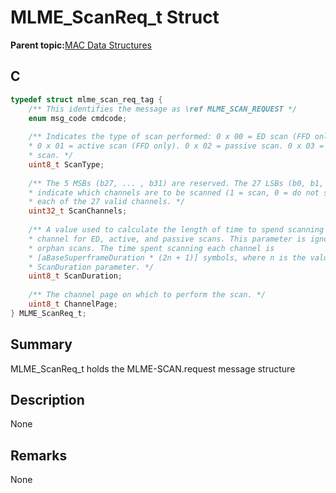 # MLME\_ScanReq\_t Struct

**Parent topic:**[MAC Data Structures](GUID-D83EFB67-1CD2-4DDB-825D-8A6090B47CA1.md)

## C

```c
typedef struct mlme_scan_req_tag {
    /** This identifies the message as \ref MLME_SCAN_REQUEST */
    enum msg_code cmdcode;
    
    /** Indicates the type of scan performed: 0 x 00 = ED scan (FFD only).
    * 0 x 01 = active scan (FFD only). 0 x 02 = passive scan. 0 x 03 = orphan
    * scan. */
    uint8_t ScanType;
    
    /** The 5 MSBs (b27, ... , b31) are reserved. The 27 LSBs (b0, b1, ... b26)
    * indicate which channels are to be scanned (1 = scan, 0 = do not scan) for
    * each of the 27 valid channels. */
    uint32_t ScanChannels;
    
    /** A value used to calculate the length of time to spend scanning each
    * channel for ED, active, and passive scans. This parameter is ignored for
    * orphan scans. The time spent scanning each channel is
    * [aBaseSuperframeDuration * (2n + 1)] symbols, where n is the value of the
    * ScanDuration parameter. */
    uint8_t ScanDuration;
    
    /** The channel page on which to perform the scan. */
    uint8_t ChannelPage;
} MLME_ScanReq_t;

```

## Summary

MLME\_ScanReq\_t holds the MLME-SCAN.request message structure

## Description

None

## Remarks

None

